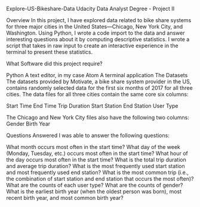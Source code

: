 Explore-US-Bikeshare-Data
Udacity Data Analyst Degree - Project II

Overview
In this project, I have explored data related to bike share systems for three major cities in the United States—Chicago, New York City, and Washington. Using Python, I wrote a code import to the data and answer interesting questions about it by computing descriptive statistics. I wrote a script that takes in raw input to create an interactive experience in the terminal to present these statistics.

What Software did this project require?

Python
A text editor, in my case Atom
A terminal application
The Datasets
The datasets provided by Motivate, a bike share system provider in the US, contains randomly selected data for the first six months of 2017 for all three cities. The data files for all three cities contain the same core six columns:

Start Time
End Time
Trip Duration
Start Station
End Station
User Type

The Chicago and New York City files also have the following two columns:
Gender
Birth Year


Questions Answered
I was able to answer the following questions:

What month occurs most often in the start time?
What day of the week (Monday, Tuesday, etc.) occurs most often in the start time?
What hour of the day occurs most often in the start time?
What is the total trip duration and average trip duration?
What is the most frequently used start station and most frequently used end station?
What is the most common trip (i.e., the combination of start station and end station that occurs the most often)?
What are the counts of each user type?
What are the counts of gender?
What is the earliest birth year (when the oldest person was born), most recent birth year, and most common birth year?
